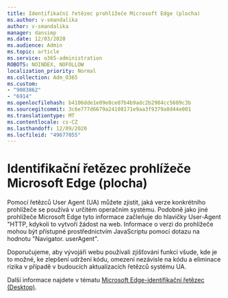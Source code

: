 ```yaml
---
title: Identifikační řetězec prohlížeče Microsoft Edge (plocha)
ms.author: v-smandalika
author: v-smandalika
manager: dansimp
ms.date: 12/03/2020
ms.audience: Admin
ms.topic: article
ms.service: o365-administration
ROBOTS: NOINDEX, NOFOLLOW
localization_priority: Normal
ms.collection: Adm_O365
ms.custom:
- "9003862"
- "6914"
ms.openlocfilehash: b4106dde1e09e0ce07b4b9adc2b2984cc5609c3b
ms.sourcegitcommit: 3c6e777d6679a24108171e9aa3f9379a8d44e001
ms.translationtype: MT
ms.contentlocale: cs-CZ
ms.lasthandoff: 12/09/2020
ms.locfileid: "49677055"
---
```

# <a name="microsoft-edge-user-agent-string-desktop"></a>Identifikační řetězec prohlížeče Microsoft Edge (plocha)

Pomocí řetězců User Agent (UA) můžete zjistit, jaká verze konkrétního prohlížeče se používá v určitém operačním systému. Podobně jako jiné prohlížeče Microsoft Edge tyto informace začleňuje do hlavičky User-Agent "HTTP, kdykoli to vytvoří žádost na web. Informace o verzi do prohlížeče mohou být přístupné prostřednictvím JavaScriptu pomocí dotazu na hodnotu "Navigator. userAgent".

Doporučujeme, aby vývojáři webu používali zjišťování funkcí všude, kde je to možné, ke zlepšení udržení kódu, omezení nezávisle na kódu a eliminace rizika v případě v budoucích aktualizacích řetězců systému UA.

Další informace najdete v tématu [Microsoft Edge-identifikační řetězec (Desktop)](https://docs.microsoft.com/microsoft-edge/web-platform/user-agent-string).